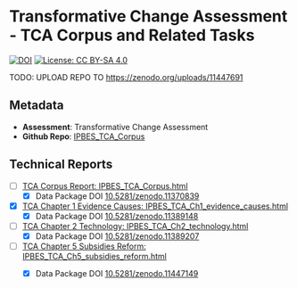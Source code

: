# Transformative Change Assessment - TCA Corpus and Related Tasks

[![DOI](https://zenodo.org/badge/DOI/10.5281/zenodo.11389482.svg)](https://doi.org/10.5281/zenodo.11389482)
[![License: CC BY-SA 4.0](https://img.shields.io/badge/License-CC_BY_4.0-lightgrey.svg)](https://creativecommons.org/licenses/by/4.0/)

TODO: UPLOAD REPO TO https://zenodo.org/uploads/11447691

## Metadata

- **Assessment**: Transformative Change Assessment
- **Github Repo**: [IPBES_TCA_Corpus](https://github.com/IPBES-Data/IPBES_TCA_Corpus/tree/DMR_final)

## Technical Reports
	
- [ ] [TCA Corpus Report: IPBES_TCA_Corpus.html](IPBES_TCA_Corpus.html)
  - [x] Data Package DOI [10.5281/zenodo.11370839](https://doi.org/10.5281/zenodo.11370839)
- [x] [TCA Chapter 1 Evidence Causes: IPBES_TCA_Ch1_evidence_causes.html](IPBES_TCA_Ch1_evidence_causes.html)
  - [x] Data Package DOI [10.5281/zenodo.11389148](https://doi.org/10.5281/zenodo.11389148)
- [ ] [TCA Chapter 2 Technology: IPBES_TCA_Ch2_technology.html](IPBES_TCA_Ch2_technology.html)
  - [x] Data Package DOI [10.5281/zenodo.11389207](https://doi.org/10.5281/zenodo.11389207)
- [ ] [TCA Chapter 5 Subsidies Reform: IPBES_TCA_Ch5_subsidies_reform.html](IPBES_TCA_Ch5_subsidies_reform.html)
  - [x] Data Package DOI [10.5281/zenodo.11447149](https://doi.org/10.5281/zenodo.11447149)

